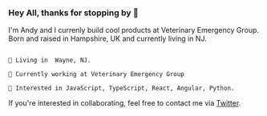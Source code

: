 ### Hey All, thanks for stopping by 🎉

I'm Andy and I currenly build cool products at Veterinary Emergency Group. Born and raised in Hampshire, UK and currently living in NJ.

````

📍 Living in  Wayne, NJ.

💼 Currently working at Veterinary Emergency Group

🚀 Interested in JavaScript, TypeScript, React, Angular, Python.

````
If you're interested in collaborating, feel free to contact me via [Twitter](https://twitter.com/ANDY_J_Phill).
<!--
<!--
**andy-j-phillips/andy-j-phillips** is a ✨ _special_ ✨ repository because its `README.md` (this file) appears on your GitHub profile.

Here are some ideas to get you started:

- 🔭 I’m currently working on ...
- 🌱 I’m currently learning ...
- 👯 I’m looking to collaborate on ...
- 🤔 I’m looking for help with ...
- 💬 Ask me about ...
- 📫 How to reach me: ...
- 😄 Pronouns: ...
- ⚡ Fun fact: ...
-->
